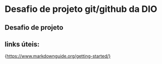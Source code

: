 # Desafio de projeto git/github da DIO
## Desafio de projeto

## links úteis:  
{https://www.markdownguide.org/getting-started/}
